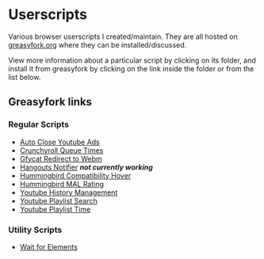 # Userscripts

Various browser userscripts I created/maintain. They are all hosted 
on [greasyfork.org](greasyfork.org) where they can be installed/discussed.

View more information about a particular script by clicking on its
folder, and install it from greasyfork by clicking on the link inside the folder
or from the list below.

## Greasyfork links

### Regular Scripts

* [Auto Close Youtube Ads](https://greasyfork.org/en/scripts/9165-auto-close-youtube-ads)
* [Crunchyroll Queue Times](https://greasyfork.org/en/scripts/693-crunchyroll-queue-real-times)
* [Gfycat Redirect to Webm](https://greasyfork.org/en/scripts/7027-gfycat-redirect-to-webm)
* [Hangouts Notifier](https://greasyfork.org/en/scripts/14193-hangouts-notifier) **_not currently working_**
* [Hummingbird Compatibility Hover](https://greasyfork.org/en/scripts/9570-hummingbird-compatibility-hover)
* [Hummingbird MAL Rating](https://greasyfork.org/en/scripts/5890-hummingbird-mal-rating)
* [Youtube History Management](https://greasyfork.org/en/scripts/7044-youtube-history-management)
* [Youtube Playlist Search](https://greasyfork.org/en/scripts/14370-youtube-playlist-search)
* [Youtube Playlist Time](https://greasyfork.org/en/scripts/694-youtube-playlist-time)

### Utility Scripts

* [Wait for Elements](https://greasyfork.org/en/scripts/5679-wait-for-elements)
